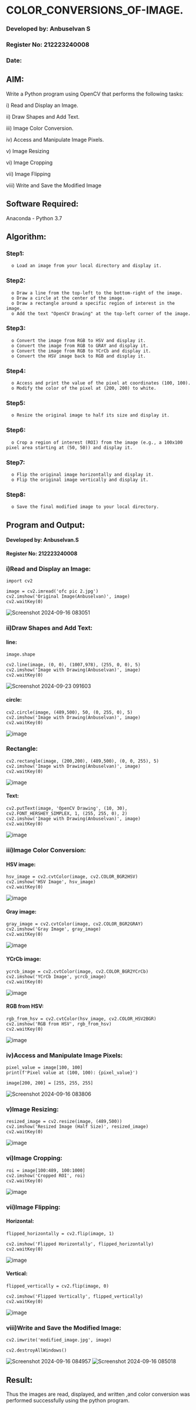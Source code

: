 # COLOR_CONVERSIONS_OF-IMAGE.

### Developed by: Anbuselvan S
### Register No: 212223240008
### Date:

## AIM:
Write a Python program using OpenCV that performs the following tasks:

i) Read and Display an Image.

ii) Draw Shapes and Add Text.

iii) Image Color Conversion.

iv) Access and Manipulate Image Pixels.

v) Image Resizing

vi) Image Cropping

vii) Image Flipping

viii)	Write and Save the Modified Image


## Software Required:
Anaconda - Python 3.7

## Algorithm:

### Step1:
      o Load an image from your local directory and display it.

### Step2:
      o	Draw a line from the top-left to the bottom-right of the image.
      o	Draw a circle at the center of the image.
      o	Draw a rectangle around a specific region of interest in the image.
      o	Add the text "OpenCV Drawing" at the top-left corner of the image.

### Step3:
      o	Convert the image from RGB to HSV and display it.
      o	Convert the image from RGB to GRAY and display it.
      o	Convert the image from RGB to YCrCb and display it.
      o	Convert the HSV image back to RGB and display it.

### Step4:
      o	Access and print the value of the pixel at coordinates (100, 100).
      o	Modify the color of the pixel at (200, 200) to white.

### Step5:
      o	Resize the original image to half its size and display it.

### Step6:
      o	Crop a region of interest (ROI) from the image (e.g., a 100x100 pixel area starting at (50, 50)) and display it.

### Step7:
      o	Flip the original image horizontally and display it.
      o	Flip the original image vertically and display it.

### Step8:
      o	Save the final modified image to your local directory.


## Program and Output:

#### Developed by: Anbuselvan.S
#### Register No: 212223240008

### i)Read and Display an Image:

```
import cv2

image = cv2.imread('ofc pic 2.jpg') 
cv2.imshow('Original Image(Anbuselvan)', image)
cv2.waitKey(0)
```

![Screenshot 2024-09-16 083051](https://github.com/user-attachments/assets/96e048d3-a02e-4d9c-96f4-6e0f5cf615b0)

### ii)Draw Shapes and Add Text:

#### line:

```
image.shape

cv2.line(image, (0, 0), (1007,978), (255, 0, 0), 5)
cv2.imshow('Image with Drawing(Anbuselvan)', image)
cv2.waitKey(0)
```

![Screenshot 2024-09-23 091603](https://github.com/user-attachments/assets/16bef3d6-a0e0-4fdf-ba6b-90cbe4a45434)

#### circle:

```
cv2.circle(image, (489,500), 50, (0, 255, 0), 5)
cv2.imshow('Image with Drawing(Anbuselvan)', image)
cv2.waitKey(0)
```

![image](https://github.com/user-attachments/assets/ea8a83a1-77cb-4bcf-9874-936bd8cfc2e8)

### Rectangle:

```
cv2.rectangle(image, (200,200), (489,500), (0, 0, 255), 5)
cv2.imshow('Image with Drawing(Anbuselvan)', image)
cv2.waitKey(0)
```

![image](https://github.com/user-attachments/assets/ac26d5fa-5b03-4ddc-97a7-24d06943df67)

#### Text:

```
cv2.putText(image, 'OpenCV Drawing', (10, 30), cv2.FONT_HERSHEY_SIMPLEX, 1, (255, 255, 0), 2)
cv2.imshow('Image with Drawing(Anbuselvan)', image)
cv2.waitKey(0)
```

![image](https://github.com/user-attachments/assets/a3846dfc-f1a1-419a-93f0-295f0025d586)

### iii)Image Color Conversion:

#### HSV image:

```
hsv_image = cv2.cvtColor(image, cv2.COLOR_BGR2HSV)
cv2.imshow('HSV Image', hsv_image)
cv2.waitKey(0)
```

![image](https://github.com/user-attachments/assets/75414cec-1907-4509-8d62-656ae5138fb8)

#### Gray image:

```
gray_image = cv2.cvtColor(image, cv2.COLOR_BGR2GRAY)
cv2.imshow('Gray Image', gray_image)
cv2.waitKey(0)
```
![image](https://github.com/user-attachments/assets/fa18c38c-8c76-4e16-a92d-039520c99367)

#### YCrCb image:

```
ycrcb_image = cv2.cvtColor(image, cv2.COLOR_BGR2YCrCb)
cv2.imshow('YCrCb Image', ycrcb_image)
cv2.waitKey(0)
```

![image](https://github.com/user-attachments/assets/4c647ff0-8b37-4e3d-84c4-d438f63e7101)

#### RGB from HSV:

```
rgb_from_hsv = cv2.cvtColor(hsv_image, cv2.COLOR_HSV2BGR)
cv2.imshow('RGB from HSV', rgb_from_hsv)
cv2.waitKey(0)
```

![image](https://github.com/user-attachments/assets/b3cce76d-ee10-49ed-96d7-4c5088f56abc)

### iv)Access and Manipulate Image Pixels:

```
pixel_value = image[100, 100]
print(f'Pixel value at (100, 100): {pixel_value}')

image[200, 200] = [255, 255, 255]
```

![Screenshot 2024-09-16 083806](https://github.com/user-attachments/assets/76864aa7-fb04-4e23-adcd-a301b2cfa1a0)

### v)Image Resizing:

```
resized_image = cv2.resize(image, (489,500))
cv2.imshow('Resized Image (Half Size)', resized_image)
cv2.waitKey(0)
```

![image](https://github.com/user-attachments/assets/a98bb39b-3963-48b1-bf70-bcb296f41d15)

### vi)Image Cropping:

```
roi = image[100:489, 100:1000]  
cv2.imshow('Cropped ROI', roi)
cv2.waitKey(0)
```

![image](https://github.com/user-attachments/assets/edddfcb3-e915-42df-8900-f50098d84f7d)

### vii)Image Flipping:

#### Horizontal:

```
flipped_horizontally = cv2.flip(image, 1)

cv2.imshow('Flipped Horizontally', flipped_horizontally)
cv2.waitKey(0)

```
![image](https://github.com/user-attachments/assets/aeb27eed-b7fa-4ef5-908b-ef5372953ac0)

#### Vertical:

```
flipped_vertically = cv2.flip(image, 0)

cv2.imshow('Flipped Vertically', flipped_vertically)
cv2.waitKey(0)
```

![image](https://github.com/user-attachments/assets/530e1822-9c51-4ce9-9a7f-19d96386b505)

### viii)Write and Save the Modified Image:

```
cv2.imwrite('modified_image.jpg', image)

cv2.destroyAllWindows()
```

![Screenshot 2024-09-16 084957](https://github.com/user-attachments/assets/2f525971-40ad-4e88-a25e-51350e9840a7)
![Screenshot 2024-09-16 085018](https://github.com/user-attachments/assets/9d65935d-090d-41e4-8218-814d6ae7a683)

## Result:
Thus the images are read, displayed, and written ,and color conversion was performed  successfully using the python program.







